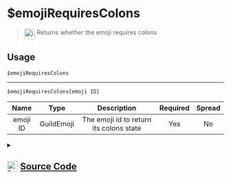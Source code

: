 # $emojiRequiresColons
> <img align="top" src="https://upload.wikimedia.org/wikipedia/commons/thumb/e/e4/Infobox_info_icon.svg/160px-Infobox_info_icon.svg.png?20150409153300" alt="image" width="25" height="auto"> Returns whether the emoji requires colons
## Usage
```
$emojiRequiresColons
```
---
```
$emojiRequiresColons[emoji ID]
```
| Name | Type | Description | Required | Spread
| :---: | :---: | :---: | :---: | :---: |
emoji ID | GuildEmoji | The emoji id to return its colons state | Yes | No
<details>
<summary>
    
## <img align="top" src="https://cdn4.iconfinder.com/data/icons/iconsimple-logotypes/512/github-512.png" alt="image" width="25" height="auto">  [Source Code](https://github.com/tryforge/ForgeScript-V2/blob/main/src/native/emojiRequiresColons.ts)
    
</summary>
    
```ts
import { ArgType, NativeFunction, Return } from "../structures"

export default new NativeFunction({
    name: "$emojiRequiresColons",
    description: "Returns whether the emoji requires colons",
    brackets: false,
    unwrap: true,
    args: [
        {
            name: "emoji ID",
            description: "The emoji id to return its colons state",
            rest: false,
            type: ArgType.GuildEmoji,
            required: true
        }
    ],
    execute(ctx, [ emoji ]) {
        emoji ?? ctx.emoji
        return Return.success(
            emoji?.requiresColons
        )
    },
})
```
    
</details>
